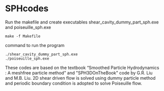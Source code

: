 # SPHcodes
Run the makefile and create executables shear_cavity_dummy_part_sph.exe and poiseuille_sph.exe
```
make -f Makefile
```
command to run the program
```
./shear_cavity_dummy_part_sph.exe
./poiseuille_sph.exe
```
These codes are based on the textbook “Smoothed Particle Hydrodynamics : A meshfree particle method” and "SPH3DOnTheBook" code by G.R. Liu and M.B. Liu. 2D shear driven flow is solved using dummy particle method and periodic boundary condition is adopted to solve Poiseuille flow. 
